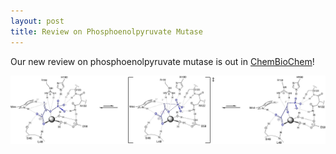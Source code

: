 ```yaml
---
layout: post
title: Review on Phosphoenolpyruvate Mutase 
---
```




Our new review on phosphoenolpyruvate mutase is out in [ChemBioChem](https://onlinelibrary.wiley.com/share/author/FM2IUZJA3XKZYMXEJ2MR?target=10.1002/cbic.202200285)!<br/>
  

  
  ![image](/Ppm.jpeg)
  


